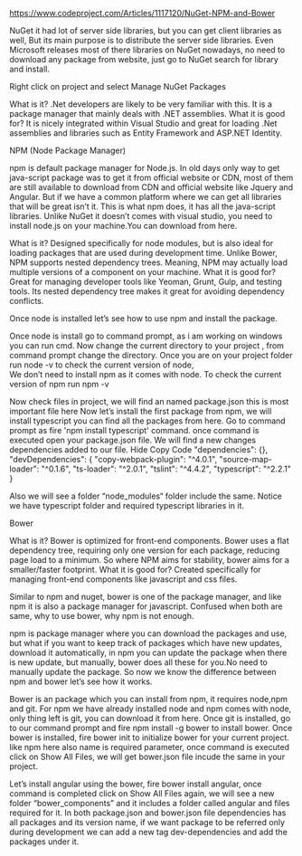 https://www.codeproject.com/Articles/1117120/NuGet-NPM-and-Bower

NuGet
it had lot of server side libraries, but you can get client libraries as well, But its main purpose is to distribute the server side libraries. Even Microsoft releases most of there libraries on NuGet nowadays, no need to download any package from website, just go to NuGet search for library and install.

Right click on project and select Manage NuGet Packages

What is it?   .Net developers are likely to be very familiar with this.  It is a package manager that mainly deals with .NET assemblies.
What it is good for?  It is nicely integrated within Visual Studio and great for loading .Net assemblies and libraries such as Entity Framework and ASP.NET Identity.


NPM (Node Package Manager)

npm is default package manager for Node.js. In old days only way to get java-script package was to get it from official website or CDN, most of them are still available to download from CDN and official website like Jquery and Angular. But if we have a common platform where we can get all libraries that will be great isn’t it. This is what npm does, it has all the java-script libraries.
Unlike NuGet it doesn’t comes with visual studio, you need to install node.js on your machine.You can download from here.

What is it?  Designed specifically for node modules, but is also ideal for loading packages that are used during development time. Unlike Bower, NPM supports nested dependency trees. Meaning, NPM may actually load multiple versions of a component on your machine.
What it is good for?  Great for managing developer tools like Yeoman, Grunt, Gulp, and testing tools. Its nested dependency tree makes it great for avoiding dependency conflicts.

Once node is installed let’s see how to use npm and install the package.

Once node is install go to command prompt, as i am working on windows you can run cmd.
Now change the current directory to your project , from command prompt change the directory.
Once you are on your project folder run node -v to check the current version of node,  
We don’t need to install npm as it comes with node.
To check the current version of npm run npm -v

Now check files in project, we will find an named package.json this is most important file here
Now let’s install the first package from npm, we will install typescript you can find all the packages from here.
Go to command prompt as fire 'npm install typescript' command. once command is executed open your package.json file. We will find a new changes dependencies added to our file. 
Hide   Copy Code
"dependencies": {},
  "devDependencies": {
    "copy-webpack-plugin": "^4.0.1",
    "source-map-loader": "^0.1.6",
    "ts-loader": "^2.0.1",
    "tslint": "^4.4.2",
    "typescript": "^2.2.1"
  }
  
Also we will see a folder “node_modules“ folder include the same. Notice we have typescript folder and required typescript libraries in it.


Bower

What is it?   Bower is optimized for front-end components. Bower uses a flat dependency tree, requiring only one version for each package, reducing page load to a minimum. So where NPM aims for stability, bower aims for a smaller/faster footprint.
What it is good for?  Created specifically for managing front-end components like javascript and css files.

Similar to npm and nuget, bower is one of the package manager, and like npm it is also a package manager for javascript. Confused when both are same, why to use bower, why npm is not enough.

npm is package manager where you can download the packages and use, but what if you want to keep track of packages which have new updates, download it automatically, in npm you can update the package when there is new update, but manually, bower does all these for you.No need to manually update the package.
So now we know the difference between npm and bower let’s see how it works.

Bower is an package which you can install from npm, it requires node,npm and git. For npm we have already installed node and npm comes with node, only thing left is git, you can download it from here.
Once git is installed, go to our command prompt and fire npm install -g bower to install bower.
Once bower is installed, fire bower init  to initialize bower for your current project.
like npm here also name is required parameter, once command is executed click on Show All Files, we will get bower.json file incude the same in your project.

Let’s install angular using the bower, fire bower install angular, once command is completed click on Show All Files again, we will see a new folder “bower_components” and it includes a folder called angular and files required for it.
In both package.json and bower.json file dependencies has all packages and its version name, if we want package to be referred only during development we can add a new tag dev-dependencies  and add the packages under it.
